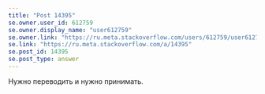 ```yaml
---
title: "Post 14395"
se.owner.user_id: 612759
se.owner.display_name: "user612759"
se.owner.link: "https://ru.meta.stackoverflow.com/users/612759/user612759"
se.link: "https://ru.meta.stackoverflow.com/a/14395"
se.post_id: 14395
se.post_type: answer
---
```

<p>Нужно переводить и нужно принимать.</p>
